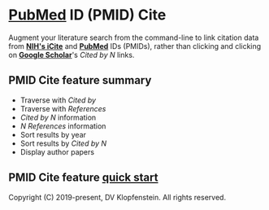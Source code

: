 # [PubMed](https://pubmed.ncbi.nlm.nih.gov) ID (PMID) Cite
Augment your literature search 
from the command-line to link 
citation data from [**NIH's iCite**](https://icite.od.nih.gov)
and [**PubMed**](https://pubmed.ncbi.nlm.nih.gov) IDs (PMIDs),
rather than clicking and clicking on
[**Google Scholar**](https://twitter.com/CT_Bergstrom/status/1170465764832231427)'s
*Cited by N* links.

## PMID Cite feature summary
  * Traverse with *Cited by*
  * Traverse with *References*
  * *Cited by N* information
  * *N References* information
  * Sort results by year
  * Sort results by *Cited by N*
  * Display author papers

## PMID Cite feature [quick start](doc/README_quickstart.md)


Copyright (C) 2019-present, DV Klopfenstein. All rights reserved.
